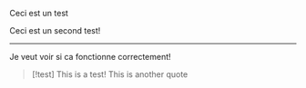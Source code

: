 Ceci est un test

Ceci est un second test!

---

Je veut voir si ca fonctionne correctement!

> [!test] This is a test!
> This is another quote